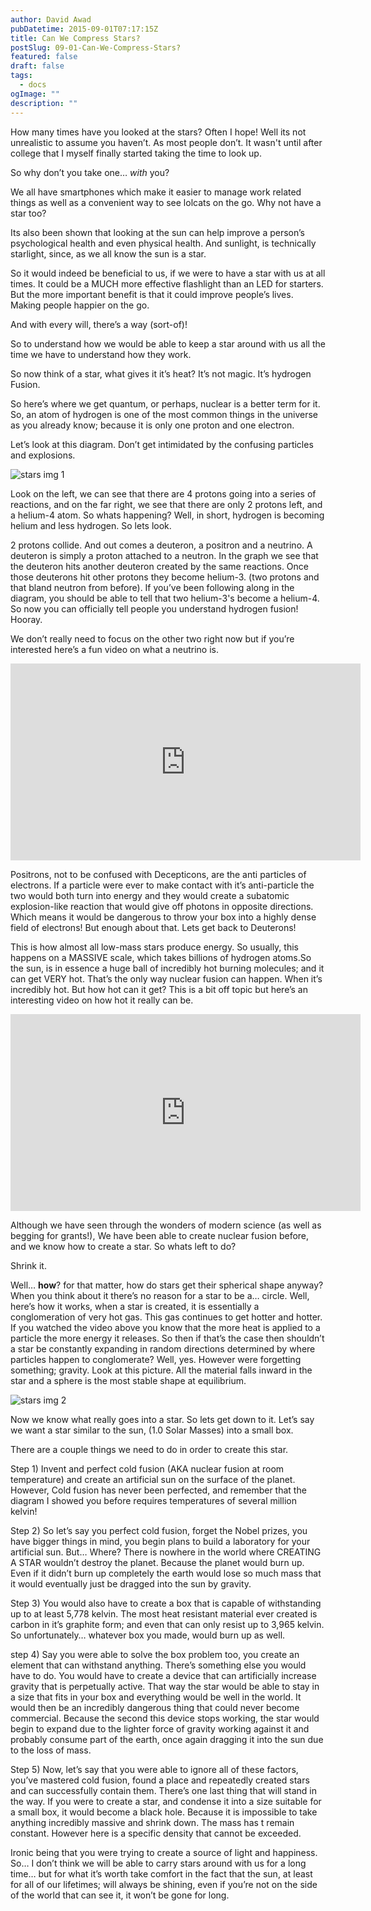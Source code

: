 ```yaml
---
author: David Awad
pubDatetime: 2015-09-01T07:17:15Z
title: Can We Compress Stars?
postSlug: 09-01-Can-We-Compress-Stars?
featured: false
draft: false
tags:
  - docs
ogImage: ""
description: ""
---
```


<meta name="description" content="How many times have you looked at the stars? Often I hope! Well its not unrealistic to assume you haven’t. As most people don’t. Especially…">

How many times have you looked at the stars? Often I hope! Well its not unrealistic to assume you haven’t. As most people don’t. It wasn't until after college that I myself finally started taking the time to look up.

So why don’t you take one… _with_ you?

We all have smartphones which make it easier to manage work related things as well as a convenient way to see lolcats on the go. Why not have a star too?

Its also been shown that looking at the sun can help improve a person’s psychological health and even physical health. And sunlight, is technically starlight, since, as we all know the sun is a star.

So it would indeed be beneficial to us, if we were to have a star with us at all times. It could be a MUCH more effective flashlight than an LED for starters. But the more important benefit is that it could improve people’s lives. Making people happier on the go.

And with every will, there’s a way (sort-of)!

So to understand how we would be able to keep a star around with us all the time we have to understand how they work.

So now think of a star, what gives it it’s heat? It’s not magic. It’s hydrogen Fusion.

So here’s where we get quantum, or perhaps, nuclear is a better term for it. So, an atom of hydrogen is one of the most common things in the universe as you already know; because it is only one proton and one electron.

Let’s look at this diagram. Don’t get intimidated by the confusing particles and explosions.

![stars img 1](/assets/img/stars_1.jpeg)

Look on the left, we can see that there are 4 protons going into a series of reactions, and on the far right, we see that there are only 2 protons left, and a helium-4 atom. So whats happening? Well, in short, hydrogen is becoming helium and less hydrogen. So lets look.

2 protons collide. And out comes a deuteron, a positron and a neutrino. A deuteron is simply a proton attached to a neutron. In the graph we see that the deuteron hits another deuteron created by the same reactions. Once those deuterons hit other protons they become helium-3. (two protons and that bland neutron from before). If you’ve been following along in the diagram, you should be able to tell that two helium-3's become a helium-4. So now you can officially tell people you understand hydrogen fusion! Hooray.

We don’t really need to focus on the other two right now but if you’re interested here’s a fun video on what a neutrino is.

<div class="video-container"><iframe width="560" height="315" src="https://www.youtube.com/embed/lAAmAbJvvJg" frameborder="0" allowfullscreen></iframe></div>

Positrons, not to be confused with Decepticons, are the anti particles of electrons. If a particle were ever to make contact with it’s anti-particle the two would both turn into energy and they would create a subatomic explosion-like reaction that would give off photons in opposite directions. Which means it would be dangerous to throw your box into a highly dense field of electrons! But enough about that. Lets get back to Deuterons!

This is how almost all low-mass stars produce energy. So usually, this happens on a MASSIVE scale, which takes billions of hydrogen atoms.So the sun, is in essence a huge ball of incredibly hot burning molecules; and it can get VERY hot. That’s the only way nuclear fusion can happen. When it’s incredibly hot. But how hot can it get? This is a bit off topic but here’s an interesting video on how hot it really can be.

<div class="video-container">
<iframe width="560" height="315" src="https://www.youtube.com/embed/4fuHzC9aTik" frameborder="0" allowfullscreen></iframe>
</div>

Although we have seen through the wonders of modern science (as well as begging for grants!), We have been able to create nuclear fusion before, and we know how to create a star. So whats left to do?

<div id="commentable-area">
  <p data-section-id="1" class="commentable-section">
  Shrink it.
  </p>

Well… **how**? for that matter, how do stars get their spherical shape anyway? When you think about it there’s no reason for a star to be a… circle. Well, here’s how it works, when a star is created, it is essentially a conglomeration of very hot gas. This gas continues to get hotter and hotter. If you watched the video above you know that the more heat is applied to a particle the more energy it releases. So then if that’s the case then shouldn’t a star be constantly expanding in random directions determined by where particles happen to conglomerate? Well, yes. However were forgetting something; gravity. Look at this picture. All the material falls inward in the star and a sphere is the most stable shape at equilibrium.

</div>

![stars img 2](/assets/img/stars_2.png)

Now we know what really goes into a star. So lets get down to it. Let’s say we want a star similar to the sun, (1.0 Solar Masses) into a small box.

There are a couple things we need to do in order to create this star.

Step 1) Invent and perfect cold fusion (AKA nuclear fusion at room temperature) and create an artificial sun on the surface of the planet. However, Cold fusion has never been perfected, and remember that the diagram I showed you before requires temperatures of several million kelvin!

Step 2) So let’s say you perfect cold fusion, forget the Nobel prizes, you have bigger things in mind, you begin plans to build a laboratory for your artificial sun. But… Where? There is nowhere in the world where CREATING A STAR wouldn’t destroy the planet. Because the planet would burn up. Even if it didn’t burn up completely the earth would lose so much mass that it would eventually just be dragged into the sun by gravity.

Step 3) You would also have to create a box that is capable of withstanding up to at least 5,778 kelvin. The most heat resistant material ever created is carbon in it’s graphite form; and even that can only resist up to 3,965 kelvin. So unfortunately… whatever box you made, would burn up as well.

step 4) Say you were able to solve the box problem too, you create an element that can withstand anything. There’s something else you would have to do. You would have to create a device that can artificially increase gravity that is perpetually active. That way the star would be able to stay in a size that fits in your box and everything would be well in the world. It would then be an incredibly dangerous thing that could never become commercial. Because the second this device stops working, the star would begin to expand due to the lighter force of gravity working against it and probably consume part of the earth, once again dragging it into the sun due to the loss of mass.

Step 5) Now, let’s say that you were able to ignore all of these factors, you’ve mastered cold fusion, found a place and repeatedly created stars and can successfully contain them. There’s one last thing that will stand in the way. If you were to create a star, and condense it into a size suitable for a small box, it would become a black hole. Because it is impossible to take anything incredibly massive and shrink down. The mass has t remain constant. However here is a specific density that cannot be exceeded.

Ironic being that you were trying to create a source of light and happiness.
So… I don’t think we will be able to carry stars around with us for a long time… but for what it’s worth take comfort in the fact that the sun, at least for all of our lifetimes; will always be shining, even if you’re not on the side of the world that can see it, it won’t be gone for long.

<script>
  // comments for this particular article
  var existingComments = [
    {
      "sectionId": "1",
      "comments": [
        {
          "authorAvatarUrl": "https://scontent-iad3-1.xx.fbcdn.net/v/t1.0-1/p40x40/18767456_10209609928627107_8142159910520783435_n.jpg?oh=75aeda682cdf4ebd3cbd505a89f27dc0&oe=5A09013A",
          "authorName": "David Awad",
          "comment": "\"You're an engineer, you should be able to just shrink it right?\" - every product manager ever. . . "
        }
      ]
    },
    {
      "sectionId": "3",
      "comments": [
        {
          "authorAvatarUrl": "https://scontent-iad3-1.xx.fbcdn.net/v/t1.0-1/p40x40/18767456_10209609928627107_8142159910520783435_n.jpg?oh=75aeda682cdf4ebd3cbd505a89f27dc0&oe=5A09013A",
          "authorName": "David Awad",
          "comment": "There it is again!."
        }
      ]
    }
  ];
</script>
